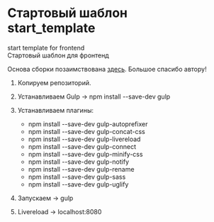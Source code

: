 # Стартовый шаблон<br>start_template
start template for  frontend<br>
Стартовый шаблон для фронтенд

Основа сборки позаимствована <a href="https://github.com/agragregra/start_html">здесь</a>. 
Большое спасибо автору! 

1. Копируем репозиторий.

2. Устанавливаем Gulp ->  npm install --save-dev gulp

3. Устанавливаем плагины:
	- npm install --save-dev gulp-autoprefixer
	- npm install --save-dev gulp-concat-css
	- npm install --save-dev gulp-livereload
	- npm install --save-dev gulp-connect
	- npm install --save-dev gulp-minify-css
	- npm install --save-dev gulp-notify
	- npm install --save-dev gulp-rename
	- npm install --save-dev gulp-sass
    - npm install --save-dev gulp-uglify

4. Запускаем -> gulp
5. Livereload ->  localhost:8080
